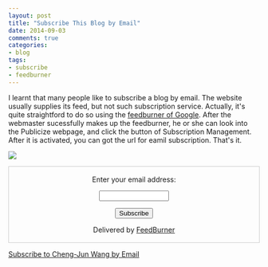 ```yaml
---
layout: post
title: "Subscribe This Blog by Email"
date: 2014-09-03
comments: true
categories: 
- blog
tags:
- subscribe
- feedburner
---
```


I learnt that many people like to subscribe a blog by email. The website usually supplies its feed, but not such subscription service. Actually, it's quite straightford to do so using the [feedburner of Google](http://feedburner.google.com/). After the webmaster sucessfully makes up the feedburner, he or she can look into the Publicize webpage, and click the button of Subscription Management. After it is activated, you can got the url for eamil subscription. That's it. 


![](http://mediaserver.pulse2.com/uploads/2007/05/google_feedburner_logos.png)


 
<form style="border:1px solid #ccc;padding:3px;text-align:center;" action="http://feedburner.google.com/fb/a/mailverify" method="post" target="popupwindow" onsubmit="window.open('http://feedburner.google.com/fb/a/mailverify?uri=github/zoiS', 'popupwindow', 'scrollbars=yes,width=550,height=520');return true"><p>Enter your email address:</p><p><input type="text" style="width:140px" name="email"/></p><input type="hidden" value="github/zoiS" name="uri"/><input type="hidden" name="loc" value="en_US"/><input type="submit" value="Subscribe" /><p>Delivered by <a href="http://feedburner.google.com" target="_blank">FeedBurner</a></p></form>


<a href="http://feedburner.google.com/fb/a/mailverify?uri=github/zoiS&amp;loc=en_US">Subscribe to Cheng-Jun Wang by Email</a>
